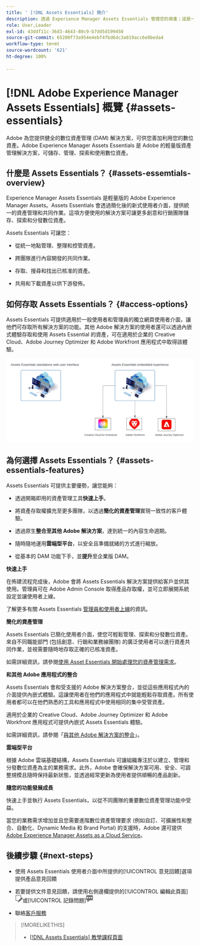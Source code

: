 ```yaml
---
title: ' [!DNL Assets Essentials] 簡介'
description: 透過 Experience Manager Assets Essentials 管理您的資產；這是一種輕量版的數位資產管理工具，可在 Experience Cloud 應用程式中運作。
role: User,Leader
exl-id: 43ddf11c-36d3-4643-80c9-b7dd5d199450
source-git-commit: 65200f73a954e4ebf4fbd6dc3a819acc6e0beda4
workflow-type: tm+mt
source-wordcount: '621'
ht-degree: 100%

---
```


# [!DNL Adobe Experience Manager Assets Essentials] 概覽 {#assets-essentials}

<!-- TBD: Update this banner to remove Beta label. 
![Banner image for beta docs](assets/do-not-localize/banner-image-beta-docs.png)

-->

Adobe 為您提供健全的數位資產管理 (DAM) 解決方案，可供您善加利用您的數位資產。Adobe Experience Manager Assets Essentials 是 Adobe 的輕量版資產管理解決方案，可儲存、管理、探索和使用數位資產。

## 什麼是 Assets Essentials？ {#assets-essemtials-overview}

Experience Manager Assets Essentials 是輕量版的 Adobe Experience Manager Assets。Assets Essentials 會透過簡化後的新式使用者介面，提供統一的資產管理和共同作業。這項方便使用的解決方案可讓更多創意和行銷團隊儲存、探索和分發數位資產。

Assets Essentials 可讓您：

* 從統一地點管理、整理和控管資產。

* 跨團隊進行內容開發的共同作業。

* 存取、搜尋和找出已核准的資產。

* 共用和下載資產以供下游發佈。

## 如何存取 Assets Essentials？ {#access-options}

Assets Essentials 可提供適用於一般使用者和管理員的獨立網頁使用者介面，讓他們可存取所有解決方案的功能。其他 Adobe&#x200B; 解決方案的使用者還可以透過內嵌式體驗存取和使用 Assets Essential 的資產，可在適用於企業的 Creative Cloud、Adobe Journey Optimizer 和 Adobe Workfront 應用程式中取得該體驗。

![和其他解決方案的整合](assets/assets-essentials-integration.svg)

## 為何選擇 Assets Essentials？ {#assets-essentials-features}

Assets Essentials 可提供主要優勢，讓您能夠：

* 透過開箱即用的資產管理工具&#x200B;**快速上手**。

* 將資產存取權擴充至更多團隊，以透過&#x200B;**簡化的資產管理**&#x200B;實現一致性的客戶體驗。

* 透過原生&#x200B;**整合至其他 Adobe 解決方案**，達到統一的內容生命週期。

* 隨時隨地運用&#x200B;**雲端型平台**，以安全且準備就緒的方式進行縮放。

* 從基本的 DAM 功能下手，並&#x200B;**提升**&#x200B;至企業版 DAM。

**快速上手**

在佈建流程完成後，Adobe 會將 Assets Essentials 解決方案提供給客戶並供其使用。管理員可在 Adobe Admin Console 取得產品存取權，並可立即展開系統設定並讓使用者上線。

了解更多有關 Assets Essentials [管理員和使用者上線](deploy-administer.md)的資訊。

**簡化的資產管理**

Assets Essentials 已簡化使用者介面，使您可輕鬆管理、探索和分發數位資產。來自不同職能部門 (包括創意、行銷和業務線團隊) 的廣泛使用者可以進行資產共同作業，並視需要隨時地存取正確的已核准資產。

如需詳細資訊，請參閱[使用 Asset Essentials 開始處理您的資產管理需求](get-started.md)。

**和其他 Adobe 應用程式的整合**

Assets Essentials 會和受支援的 Adobe 解決方案整合，並從這些應用程式內的介面提供內嵌式體驗。這讓使用者在他們的應用程式中就能輕鬆存取資產。所有使用者都可以在他們熟悉的工具和應用程式中使用相同的集中受管資產。

適用於企業的 Creative Cloud、Adobe Journey Optimizer 和 Adobe Workfront 應用程式可提供內嵌式 Assets Essentials 體驗。

如需詳細資訊，請參閱「[與其他 Adobe 解決方案的整合](integration.md)」。

**雲端型平台**

根據 Adob&#x200B;&#x200B;e 雲端基礎結構，Assets Essentials 可讓組織專注於以建立、管理和分發數位資產為主的業務需求。此外，Adobe 會確保解決方案可用、安全、可調整規模且隨時保持最新狀態，並透過經常更新為使用者提供順暢的產品創新。

**隨您的功能發展成長**

快速上手並執行 Assets Essentials，以從不同團隊的重要數位資產管理功能中受益。

當您的業務需求增加並且您需要進階數位資產管理要求 (例如自訂、可擴展性和整合、自動化、Dynamic Media 和 Brand Portal) 的支援時，Adobe 還可提供 [Adobe Experience Manager Assets as a Cloud Service](https://experienceleague.adobe.com/docs/experience-manager-cloud-service/content/assets/home.html?lang=tw)。


## 後續步驟 {#next-steps}

* 使用 Assets Essentials 使用者介面中所提供的[!UICONTROL 意見回饋]選項提供產品意見回饋

* 若要提供文件意見回饋，請使用右側邊欄提供的[!UICONTROL 編輯此頁面]![來編輯頁面](assets/do-not-localize/edit-page.png)或[!UICONTROL 記錄問題]![來建立 GitHub 問題](assets/do-not-localize/github-issue.png)

* 聯絡[客戶服務](https://experienceleague.adobe.com/?support-solution=General#support)


>[!MORELIKETHIS]
>
>* [[!DNL Assets Essentials] 教學課程頁面](https://experienceleague.adobe.com/docs/experience-manager-learn/assets-essentials/overview.html?lang=tw)
